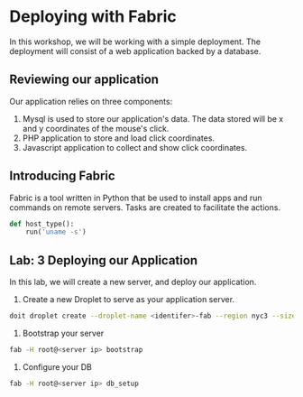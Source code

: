 # Deploying with Fabric

In this workshop, we will be working with a simple deployment. The deployment will consist of a web application backed by a database.

## Reviewing our application

Our application relies on three components:

1. Mysql is used to store our application's data. The data stored will be x and y coordinates of the mouse's click.
2. PHP application to store and load click coordinates.
3. Javascript application to collect and show click coordinates.

## Introducing Fabric

Fabric is a tool written in Python that be used to install apps and run commands on remote servers. Tasks are created to facilitate the actions.

```python
def host_type():
    run('uname -s')
```    

## Lab: 3 Deploying our Application

In this lab, we will create a new server, and deploy our application.

1. Create a new Droplet to serve as your application server.  
```sh
doit droplet create --droplet-name <identifer>-fab --region nyc3 --size 2gb --ssh-keys <ssh key id> --image ubuntu-14-04-x64
```

1. Bootstrap your server
```sh
fab -H root@<server ip> bootstrap
```

1. Configure your DB
```sh
fab -H root@<server ip> db_setup
```
